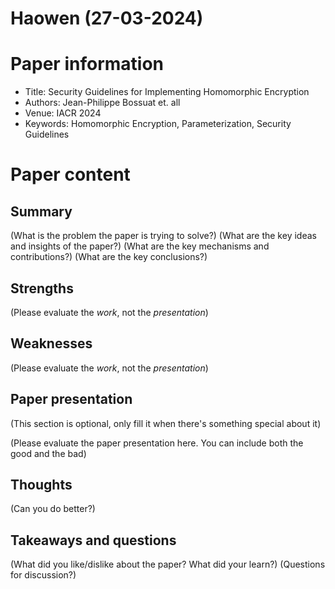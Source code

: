 # Haowen (27-03-2024)

# Paper information
- Title: Security Guidelines for Implementing Homomorphic Encryption
- Authors: Jean-Philippe Bossuat et. all
- Venue: IACR 2024
- Keywords: Homomorphic Encryption, Parameterization, Security Guidelines

# Paper content
## Summary
(What is the problem the paper is trying to solve?)
(What are the key ideas and insights of the paper?)
(What are the key mechanisms and contributions?)
(What are the key conclusions?)

## Strengths
(Please evaluate the *work*, not the *presentation*)

## Weaknesses
(Please evaluate the *work*, not the *presentation*)

## Paper presentation

(This section is optional, only fill it when there's something special about it)

(Please evaluate the paper presentation here. You can include both the good and the bad)

## Thoughts
(Can you do better?)

## Takeaways and questions
(What did you like/dislike about the paper? What did your learn?)
(Questions for discussion?)
